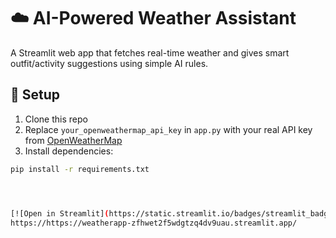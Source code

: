 # ☁️ AI-Powered Weather Assistant

A Streamlit web app that fetches real-time weather and gives smart outfit/activity suggestions using simple AI rules.

## 🔧 Setup
1. Clone this repo
2. Replace `your_openweathermap_api_key` in `app.py` with your real API key from [OpenWeatherMap](https://openweathermap.org/api)
3. Install dependencies:
```bash
pip install -r requirements.txt




[![Open in Streamlit](https://static.streamlit.io/badges/streamlit_badge_black_white.svg)]
https://https://weatherapp-zfhwet2f5wdgtzq4dv9uau.streamlit.app/

